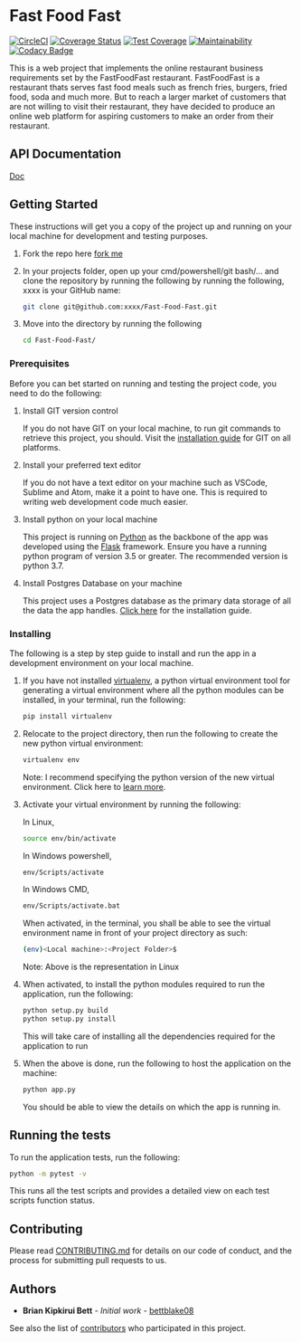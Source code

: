 # Fast Food Fast

[![CircleCI](https://circleci.com/gh/bettblake08/Fast-Food-Fast/tree/development.svg?style=svg)](https://circleci.com/gh/bettblake08/Fast-Food-Fast/tree/development)
[![Coverage Status](https://coveralls.io/repos/github/bettblake08/Fast-Food-Fast/badge.svg?branch=development)](https://coveralls.io/github/bettblake08/Fast-Food-Fast?branch=development)
[![Test Coverage](https://api.codeclimate.com/v1/badges/2225724f61db28f6114b/test_coverage)](https://codeclimate.com/github/bettblake08/Fast-Food-Fast/test_coverage)
[![Maintainability](https://api.codeclimate.com/v1/badges/2225724f61db28f6114b/maintainability)](https://codeclimate.com/github/bettblake08/Fast-Food-Fast/maintainability)
[![Codacy Badge](https://api.codacy.com/project/badge/Grade/b559c6468d3c49aaaa5848dddfe03e45)](https://www.codacy.com/app/bettblake08/Fast-Food-Fast?utm_source=github.com&amp;utm_medium=referral&amp;utm_content=bettblake08/Fast-Food-Fast&amp;utm_campaign=Badge_Grade)

This is a web project that implements the online restaurant business requirements set by the FastFoodFast restaurant. FastFoodFast is a restaurant thats serves fast food meals such as french fries, burgers, fried food, soda and much more. But to reach a larger market of customers that are not willing to visit their restaurant, they have decided to produce an online web platform for aspiring customers to make an order from their restaurant.

## API Documentation

[Doc](https://fastfoodfast8.docs.apiary.io)

## Getting Started

These instructions will get you a copy of the project up and running on your local machine for development and testing purposes.

1. Fork the repo here [fork me](https://github.com/bettblake08/Fast-Food-Fast)

2. In your projects folder, open up your cmd/powershell/git bash/... and clone the repository by running the following by running the following, xxxx is your GitHub name:

    ```bash
    git clone git@github.com:xxxx/Fast-Food-Fast.git
    ```

3. Move into the directory by running the following

    ```bash
    cd Fast-Food-Fast/
    ```

### Prerequisites

Before you can bet started on running and testing the project code, you need to do the following:

1. Install GIT version control

    If you do not have GIT on your local machine, to run git commands to retrieve this project, you should. Visit the [installation guide](https://git-scm.com/book/en/v2/Getting-Started-Installing-Git) for GIT on all platforms.

2. Install your preferred text editor

    If you do not have a text editor on your machine such as VSCode, Sublime and Atom, make it a point to have one. This is required to writing web development code much easier.

3. Install python on your local machine

    This project is running on [Python](https://docs.python.org/3/using/index.html) as the backbone of the app was developed using the [Flask](http://flask.pocoo.org/docs/1.0/) framework. Ensure you have a running python program of version 3.5 or greater. The recommended version is python 3.7.

4. Install Postgres Database on your machine

    This project uses a Postgres database as the primary data storage of all the data the app handles. [Click here](http://www.postgresqltutorial.com/install-postgresql/) for the installation guide.

### Installing

The following is a step by step guide to install and run the app in a development environment on your local machine.

1. If you have not installed [virtualenv](https://pypi.org/project/virtualenv/), a python virtual environment tool for generating a virtual environment where all the python modules can be installed, in your terminal, run the following:

    ```bash
    pip install virtualenv
    ```

2. Relocate to the project directory, then run the following to create the new python virtual environment:

    ```bash
    virtualenv env
    ```

    Note: I recommend specifying the python version of the new virtual environment. Click here to [learn more](https://realpython.com/python-virtual-environments-a-primer/).

3. Activate your virtual environment by running the following:

    In Linux,

    ```bash
    source env/bin/activate
    ```

    In Windows powershell,
    ```bash
    env/Scripts/activate
    ```

    In Windows CMD,
    ```bash
    env/Scripts/activate.bat
    ```

    When activated, in the terminal, you shall be able to see the virtual environment name in front of your project directory as such:

    ```bash
    (env)<Local machine>:<Project Folder>$  
    ```

    Note: Above is the representation in Linux

4. When activated, to install the python modules required to run the application, run the following:

    ```bash
    python setup.py build
    python setup.py install
    ```

    This will take care of installing all the dependencies required for the application to run

5. When the above is done, run the following to host the application on the machine:

    ```bash
    python app.py
    ```

    You should be able to view the details on which the app is running in.

## Running the tests

To run the application tests, run the following:

```bash
python -m pytest -v
```

This runs all the test scripts and provides a detailed view on each test scripts function status.  

## Contributing

Please read [CONTRIBUTING.md](https://gist.github.com/PurpleBooth/b24679402957c63ec426) for details on our code of conduct, and the process for submitting pull requests to us.

## Authors

* **Brian Kipkirui Bett** - *Initial work* - [bettblake08](https://github.com/bettblake08)

See also the list of [contributors](https://github.com/your/project/contributors) who participated in this project.
